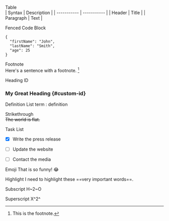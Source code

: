 Table	
| Syntax | Description |
| ----------- | ----------- |
| Header | Title |
| Paragraph | Text |


Fenced Code Block	
```
{
  "firstName": "John",
  "lastName": "Smith",
  "age": 25
}
```


Footnote	
Here's a sentence with a footnote. [^1]

[^1]: This is the footnote.


Heading ID	
### My Great Heading {#custom-id}


Definition List	
term
: definition


Strikethrough	
~~The world is flat.~~


Task List	
- [x] Write the press release
- [ ] Update the website
- [ ] Contact the media


Emoji
That is so funny! :joy:


Highlight
I need to highlight these ==very important words==.


Subscript
H~2~O


Superscript
X^2^